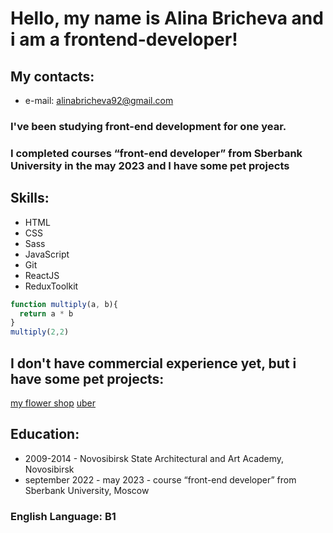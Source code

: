 # Hello, my name is Alina Bricheva and i am a frontend-developer!
## My contacts: 
* e-mail: alinabricheva92@gmail.com

### I've been studying front-end development for one year. 
### I completed courses “front-end developer” from Sberbank University in the may 2023 and I have some pet projects

## Skills: 
* HTML
* CSS
* Sass 
* JavaScript
* Git
* ReactJS
* ReduxToolkit

``` javascript
function multiply(a, b){
  return a * b
}
multiply(2,2)
```
## I don't have commercial experience yet, but i have some pet projects:
[my flower shop](https://flora-shop-by-brichevaa.netlify.app/)
[uber](https://brichevaa.github.io/uber/)

## Education: 
* 2009-2014 - Novosibirsk State Architectural and Art Academy, Novosibirsk
* september 2022 - may 2023 - course “front-end developer” from Sberbank University, Moscow

### English Language: B1
